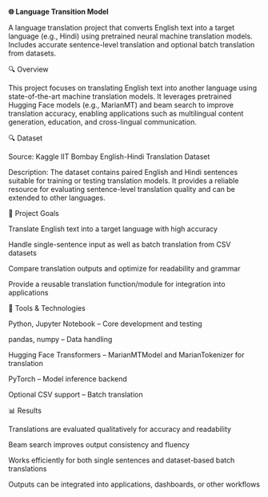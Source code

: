 **🌐 Language Transition Model**

A language translation project that converts English text into a target language (e.g., Hindi) using pretrained neural machine translation models. Includes accurate sentence-level translation and optional batch translation from datasets.

🔍 Overview

This project focuses on translating English text into another language using state-of-the-art machine translation models. It leverages pretrained Hugging Face models (e.g., MarianMT) and beam search to improve translation accuracy, enabling applications such as multilingual content generation, education, and cross-lingual communication.

🔍 Dataset

Source: Kaggle IIT Bombay English-Hindi Translation Dataset 

Description: The dataset contains paired English and Hindi sentences suitable for training or testing translation models. It provides a reliable resource for evaluating sentence-level translation quality and can be extended to other languages.

🎯 Project Goals

Translate English text into a target language with high accuracy

Handle single-sentence input as well as batch translation from CSV datasets

Compare translation outputs and optimize for readability and grammar

Provide a reusable translation function/module for integration into applications

🧰 Tools & Technologies

Python, Jupyter Notebook – Core development and testing

pandas, numpy – Data handling

Hugging Face Transformers – MarianMTModel and MarianTokenizer for translation

PyTorch – Model inference backend

Optional CSV support – Batch translation

📊 Results

Translations are evaluated qualitatively for accuracy and readability

Beam search improves output consistency and fluency

Works efficiently for both single sentences and dataset-based batch translations

Outputs can be integrated into applications, dashboards, or other workflows
